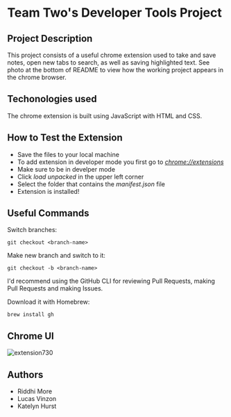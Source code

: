 # Team Two's Developer Tools Project

## Project Description
This project consists of a useful chrome extension used to take and save notes, open new tabs to search, as well as saving highlighted text.
See photo at the bottom of README to view how the working project appears in the chrome browser.

## Techonologies used
The chrome extension is built using JavaScript with HTML and CSS.

## How to Test the Extension
- Save the files to your local machine
- To add extension in developer mode you first go to *[chrome://extensions](chrome://extensions)*
- Make sure to be in develper mode
- Click *load unpacked* in the upper left corner
- Select the folder that contains the *manifest.json* file
- Extension is installed!

## Useful Commands


Switch branches:
```
git checkout <branch-name>
```

Make new branch and switch to it:
```
git checkout -b <branch-name>
```

I'd recommend using the GitHub CLI for reviewing Pull Requests, making Pull Requests and making Issues.

Download it with Homebrew:
```
brew install gh
```

## Chrome UI
![extension730](https://user-images.githubusercontent.com/83324209/127670825-78a9dec9-be7e-472c-9e3b-ce0ec06c1d06.png) 

## Authors
- Riddhi More
- Lucas Vinzon
- Katelyn Hurst

